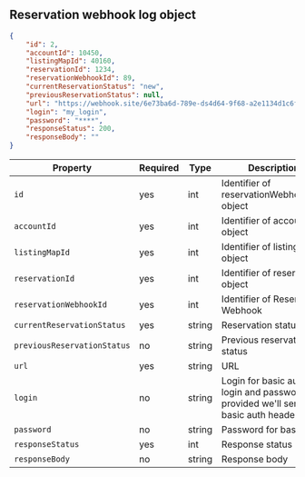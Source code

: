 ## Reservation webhook log object

```json
{
    "id": 2,
    "accountId": 10450,
    "listingMapId": 40160,
    "reservationId": 1234,
    "reservationWebhookId": 89,
    "currentReservationStatus": "new",
    "previousReservationStatus": null,
    "url": "https://webhook.site/6e73ba6d-789e-ds4d64-9f68-a2e1134d1c6f3",
    "login": "my_login",
    "password": "****",
    "responseStatus": 200,
    "responseBody": ""
}
```

Property | Required | Type | Description
-------- | -------- | ---- | ----------- 
`id` | yes | int | Identifier of reservationWebhookLog object
`accountId` | yes | int | Identifier of account object
`listingMapId` | yes | int | Identifier of listing object
`reservationId` | yes | int | Identifier of reservation object
`reservationWebhookId` | yes | int | Identifier of Reservation Webhook
`currentReservationStatus` | yes | string | Reservation status
`previousReservationStatus` | no | string | Previous reservation status
`url` | yes | string | URL
`login` | no | string | Login for basic auth (if login and password provided we'll send basic auth header)
`password` | no | string | Password for basic auth
`responseStatus` | yes | int | Response status
`responseBody` | no | string | Response body